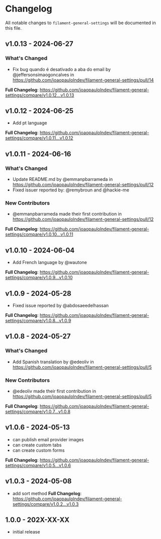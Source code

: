 # Changelog

All notable changes to `filament-general-settings` will be documented in this file.

## v1.0.13 - 2024-06-27

### What's Changed

* Fix bug quando é desativado a aba do email by @jeffersonsimaogoncalves in https://github.com/joaopaulolndev/filament-general-settings/pull/14

**Full Changelog**: https://github.com/joaopaulolndev/filament-general-settings/compare/v1.0.12...v1.0.13

## v1.0.12 - 2024-06-25

- Add pt language

**Full Changelog**: https://github.com/joaopaulolndev/filament-general-settings/compare/v1.0.11...v1.0.12

## v1.0.11 - 2024-06-16

### What's Changed

* Update README.md by @emmanpbarrameda in https://github.com/joaopaulolndev/filament-general-settings/pull/12
* Fixed issuer reported by: @remybroun and @hackie-me

### New Contributors

* @emmanpbarrameda made their first contribution in https://github.com/joaopaulolndev/filament-general-settings/pull/12

**Full Changelog**: https://github.com/joaopaulolndev/filament-general-settings/compare/v1.0.10...v1.0.11

## v1.0.10 - 2024-06-04

- Add French language by @wautone

**Full Changelog**: https://github.com/joaopaulolndev/filament-general-settings/compare/v1.0.9...v1.0.10

## v1.0.9 - 2024-05-28

- Fixed issue reported by @abdosaeedelhassan

**Full Changelog**: https://github.com/joaopaulolndev/filament-general-settings/compare/v1.0.8...v1.0.9

## v1.0.8 - 2024-05-27

### What's Changed

* Add Spanish translation by @edeoliv in https://github.com/joaopaulolndev/filament-general-settings/pull/5

### New Contributors

* @edeoliv made their first contribution in https://github.com/joaopaulolndev/filament-general-settings/pull/5

**Full Changelog**: https://github.com/joaopaulolndev/filament-general-settings/compare/v1.0.7...v1.0.8

## v1.0.6 - 2024-05-13

- can publish email provider images
- can create custom tabs
- can create custom forms

**Full Changelog**: https://github.com/joaopaulolndev/filament-general-settings/compare/v1.0.5...v1.0.6

## v1.0.3 - 2024-05-08

- add sort method
  **Full Changelog**: https://github.com/joaopaulolndev/filament-general-settings/compare/v1.0.2...v1.0.3

## 1.0.0 - 202X-XX-XX

- initial release
